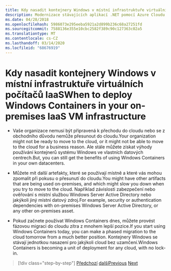 ```yaml
---
title: Kdy nasadit kontejnery Windows v místní infrastruktuře virtuálních počítačů IaaS
description: Modernizace stávajících aplikací .NET pomocí Azure Cloudu a kontejnerů Windows | Kdy nasadit kontejnery Windows do místní infrastruktury virtuálních zařízení IaaS
ms.date: 04/28/2018
ms.openlocfilehash: 5986073e295eeba5921a2d899b236c68a27251fd
ms.sourcegitcommit: 7588136e355e10cbc2582f389c90c127363c02a5
ms.translationtype: MT
ms.contentlocale: cs-CZ
ms.lasthandoff: 03/14/2020
ms.locfileid: "68676919"
---
```

# <a name="when-to-deploy-windows-containers-in-your-on-premises-iaas-vm-infrastructure"></a><span data-ttu-id="f8095-103">Kdy nasadit kontejnery Windows v místní infrastruktuře virtuálních počítačů IaaS</span><span class="sxs-lookup"><span data-stu-id="f8095-103">When to deploy Windows Containers in your on-premises IaaS VM infrastructure</span></span>

- <span data-ttu-id="f8095-104">Vaše organizace nemusí být připravená k přechodu do cloudu nebo se z obchodního důvodu nemůže přesunout do cloudu.</span><span class="sxs-lookup"><span data-stu-id="f8095-104">Your organization might not be ready to move to the cloud, or it might not be able to move to the cloud for a business reason.</span></span> <span data-ttu-id="f8095-105">Ale stále můžete získat výhody používání kontejnerů systému Windows ve vlastních datových centrech.</span><span class="sxs-lookup"><span data-stu-id="f8095-105">But, you can still get the benefits of using Windows Containers in your own datacenters.</span></span>

- <span data-ttu-id="f8095-106">Můžete mít další artefakty, které se používají místně a které vás mohou zpomalit při pokusu o přesunutí do cloudu.</span><span class="sxs-lookup"><span data-stu-id="f8095-106">You might have other artifacts that are being used on-premises, and which might slow you down when you try to move to the cloud.</span></span> <span data-ttu-id="f8095-107">Například závislosti zabezpečení nebo ověřování s místní službou Windows Server Active Directory nebo jakýkoli jiný místní datový zdroj.</span><span class="sxs-lookup"><span data-stu-id="f8095-107">For example, security or authentication dependencies with on-premises Windows Server Active Directory, or any other on-premises asset.</span></span>

- <span data-ttu-id="f8095-108">Pokud začnete používat Windows Containers dnes, můžete provést fázovou migraci do cloudu zítra z mnohem lepší pozice.</span><span class="sxs-lookup"><span data-stu-id="f8095-108">If you start using Windows Containers today, you can make a phased migration to the cloud tomorrow from a much better position.</span></span> <span data-ttu-id="f8095-109">Kontejnery Windows se stávají jednotkou nasazení pro jakýkoli cloud bez uzamčení.</span><span class="sxs-lookup"><span data-stu-id="f8095-109">Windows Containers is becoming a unit of deployment for any cloud, with no lock-in.</span></span>

>[!div class="step-by-step"]
><span data-ttu-id="f8095-110">[Předchozí](when-not-to-deploy-to-windows-containers.md)
>[další](when-to-deploy-windows-containers-to-azure-vms-iaas-cloud.md)</span><span class="sxs-lookup"><span data-stu-id="f8095-110">[Previous](when-not-to-deploy-to-windows-containers.md)
[Next](when-to-deploy-windows-containers-to-azure-vms-iaas-cloud.md)</span></span>
